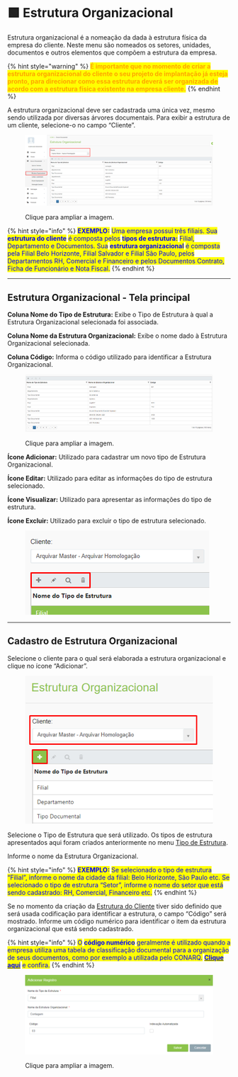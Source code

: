 # 🟩 Estrutura Organizacional

Estrutura organizacional é a nomeação da dada à estrutura física da empresa do cliente. Neste menu são nomeados os setores, unidades, documentos e outros elementos que compõem a estrutura da empresa.&#x20;

{% hint style="warning" %}
<mark style="color:orange;">**É importante que no momento de criar a estrutura organizacional do cliente o seu projeto de implantação já esteja pronto, para direcionar como essa estrutura deverá ser organizada de acordo com a estrutura física existente na empresa cliente.**</mark>
{% endhint %}

A estrutura organizacional deve ser cadastrada uma única vez, mesmo sendo utilizada por diversas árvores documentais. Para exibir a estrutura de um cliente, selecione-o no campo “Cliente”.&#x20;

<figure><img src="../.gitbook/assets/arvore5.png" alt=""><figcaption><p>Clique para ampliar a imagem.</p></figcaption></figure>

{% hint style="info" %}
<mark style="color:blue;">**EXEMPLO:**</mark> <mark style="color:blue;"></mark><mark style="color:blue;">Uma empresa possui três filiais. Sua</mark> <mark style="color:blue;"></mark><mark style="color:blue;">**estrutura do cliente**</mark> <mark style="color:blue;"></mark><mark style="color:blue;">é composta pelos</mark> <mark style="color:blue;"></mark><mark style="color:blue;">**tipos de estrutura:**</mark> <mark style="color:blue;"></mark><mark style="color:blue;">Filial, Departamento e Documentos. Sua</mark> <mark style="color:blue;"></mark><mark style="color:blue;">**estrutura organizacional**</mark> <mark style="color:blue;"></mark><mark style="color:blue;">é composta pela Filial Belo Horizonte, Filial Salvador e Filial São Paulo, pelos Departamentos RH, Comercial e Financeiro e pelos Documentos Contrato, Ficha de Funcionário e Nota Fiscal.</mark>
{% endhint %}

***

## Estrutura Organizacional - Tela principal

**Coluna Nome do Tipo de Estrutura:** Exibe o Tipo de Estrutura à qual a Estrutura Organizacional selecionada foi associada.&#x20;

**Coluna Nome da Estrutura Organizacional:** Exibe o nome dado à Estrutura Organizacional selecionada.&#x20;

**Coluna Código:** Informa o código utilizado para identificar a Estrutura Organizacional. &#x20;

<figure><img src="../.gitbook/assets/arvore6.png" alt=""><figcaption><p>Clique para ampliar a imagem.</p></figcaption></figure>

**Ícone Adicionar:** Utilizado para cadastrar um novo tipo de Estrutura Organizacional.  &#x20;

**Ícone Editar:** Utilizado para editar as informações do tipo de estrutura selecionado.&#x20;

**Ícone Visualizar:** Utilizado para apresentar as informações do tipo de estrutura. &#x20;

**Ícone Excluir:** Utilizado para excluir o tipo de estrutura selecionado.&#x20;

<figure><img src="../.gitbook/assets/arvore7.png" alt=""><figcaption></figcaption></figure>

***

## Cadastro de Estrutura Organizacional&#x20;

Selecione o cliente para o qual será elaborada a estrutura organizacional e clique no ícone “Adicionar”. &#x20;

<figure><img src="../.gitbook/assets/arvoredoc05.png" alt=""><figcaption></figcaption></figure>

Selecione o Tipo de Estrutura que será utilizado. Os tipos de estrutura apresentados aqui foram criados anteriormente no menu [Tipo de Estrutura](tipo-de-estrutura.md).  &#x20;

Informe o nome da Estrutura Organizacional.

{% hint style="info" %}
<mark style="color:blue;">**EXEMPLO:**</mark> <mark style="color:blue;"></mark><mark style="color:blue;">Se selecionado o tipo de estrutura “Filial”, informe o nome da cidade da filial: Belo Horizonte, São Paulo etc. Se selecionado o tipo de estrutura “Setor”, informe o nome do setor que está sendo cadastrado: RH, Comercial, Financeiro etc.</mark>
{% endhint %}

Se no momento da criação da [Estrutura do Cliente](estrutura-do-cliente.md) tiver sido definido que será usada codificação para identificar a estrutura, o campo “Código” será mostrado. Informe um código numérico para identificar o item da estrutura organizacional que está sendo cadastrado.

{% hint style="info" %}
<mark style="color:blue;">O</mark> <mark style="color:blue;"></mark><mark style="color:blue;">**código numérico**</mark> <mark style="color:blue;"></mark><mark style="color:blue;">geralmente é utilizado quando a empresa utiliza uma tabela de classificação documental para a organização de seus documentos, como por exemplo a utilizada pelo CONARQ.</mark> [<mark style="color:blue;">**Clique aqui**</mark>](https://www.gov.br/arquivonacional/pt-br/servicos/gestao-de-documentos/orientacao-tecnica-1/codigo-de-classificacao-e-tabela-de-temporalidade-e-destinacao-de-documentos-de-arquivo/copy\_of\_cod\_classif\_-e\_tab\_temp\_2019\_m\_book\_digital\_25jun2020.pdf) <mark style="color:blue;">e confira.</mark>
{% endhint %}

<figure><img src="../.gitbook/assets/arvoredoc06.png" alt=""><figcaption><p>Clique para ampliar a imagem.</p></figcaption></figure>
